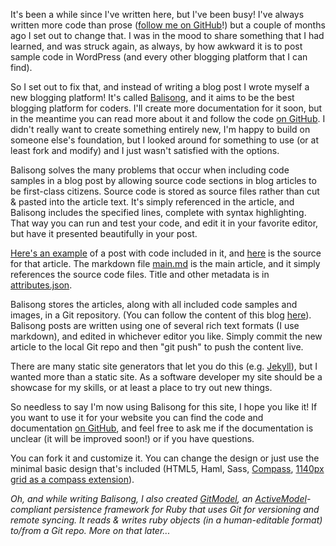 It's been a while since I've written here, but I've been busy! I've always written more code than prose ([follow me on GitHub](https://github.com/pauldowman)!) but a couple of months ago I set out to change that. I was in the mood to share something that I had learned, and was struck again, as always, by how awkward it is to post sample code in WordPress (and every other blogging platform that I can find).

So I set out to fix that, and instead of writing a blog post I wrote myself a new blogging platform! It's called [Balisong](https://github.com/pauldowman/balisong), and it aims to be the best blogging platform for coders. I'll create more documentation for it soon, but in the meantime you can read more about it and follow the code [on GitHub](https://github.com/pauldowman/balisong). I didn't really want to create something entirely new, I'm happy to build on someone else's foundation, but I looked around for something to use (or at least fork and modify) and I just wasn't satisfied with the options.

Balisong solves the many problems that occur when including code samples in a blog post by allowing source code sections in blog articles to be first-class citizens. Source code is stored as source files rather than cut & pasted into the article text. It's simply referenced in the article, and Balisong includes the specified lines, complete with syntax highlighting. That way you can run and test your code, and edit it in your favorite editor, but have it presented beautifully in your post.

[Here's an example](/2009/02/08/mysql-s3-backup) of a post with code included in it, and [here](https://github.com/pauldowman/pauldowman.com-content/tree/master/pages/2009-02-08-mysql-s3-backup) is the source for that article. The markdown file [main.md](https://github.com/pauldowman/pauldowman.com-content/blob/master/pages/2009-02-08-mysql-s3-backup/main.md) is the main article, and it simply references the source code files. Title and other metadata is in [attributes.json](https://github.com/pauldowman/pauldowman.com-content/blob/master/pages/2009-02-08-mysql-s3-backup/attributes.json).

Balisong stores the articles, along with all included code samples and images, in a Git repository. (You can follow the content of this blog [here](https://github.com/pauldowman/pauldowman.com-content)). Balisong posts are written using one of several rich text formats (I use markdown), and edited in whichever editor you like. Simply commit the new article to the local Git repo and then "git push" to push the content live. 

There are many static site generators that let you do this (e.g. [Jekyll](http://jekyllrb.com/)), but I wanted more than a static site. As a software developer my site should be a showcase for my skills, or at least a place to try out new things.

So needless to say I'm now using Balisong for this site, I hope you like it! If you want to use it for your website you can find the code and documentation [on GitHub](https://github.com/pauldowman/balisong), and feel free to ask me if the documentation is unclear (it will be improved soon!) or if you have questions.

You can fork it and customize it. You can change the design or just use the minimal basic design that's included (HTML5, Haml, Sass, [Compass](http://compass-style.org/), [1140px grid as a compass extension](https://github.com/zombor/eleven40-compass)).

_Oh, and while writing Balisong, I also created [GitModel](https://github.com/pauldowman/gitmodel), an [ActiveModel](http://yehudakatz.com/2010/01/10/activemodel-make-any-ruby-object-feel-like-activerecord/)-compliant persistence framework for Ruby that uses Git for versioning and remote syncing. It reads & writes ruby objects (in a human-editable format) to/from a Git repo. More on that later..._

